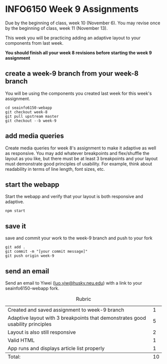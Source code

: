 # INFO6150 Week 9 Assignments

Due by the beginning of class, week 10 (November 6).
You may revise once by the beginning of class, week 11 (November 13).

This week you will be practicing adding an adaptive layout to your components from last week.

**You should finish all your week 8 revisions before starting the week 9 assignment**

## create a week-9 branch from your week-8 branch
You will be using the components you created last week for this week's assignment.

```
cd seainfo6150-webapp
git checkout week-8
git pull upstream master
git checkout --b week-9
```

## add media queries
Create media queries for week 8's assignment to make it adaptive as well as responsive. You may add whatever breakpoints and flex/shuffle the layout as you like, but there must be at least 3 breakpoints and your layout must demonstrate good principles of usability. For example, think about readability in terms of line length, font sizes, etc. 

## start the webapp

Start the webapp and verify that your layout is both responsive and adaptive.

```
npm start
```

## save it

save and commit your work to the week-9 branch and push to your fork

```
git add .
git commit -m "[your commit message]"
git push origin week-9
```

## send an email 
Send an email to Yiwei (luo.yiw@husky.neu.edu) with a link to your seainfo6150-webapp fork. 

<table>
  <caption>Rubric</caption>
  <tbody>
    <tr>
      <td>Created and saved assignment to week-9 branch</td>
      <td>1</td>
    </tr>
    <tr>
      <td>Adaptive layout with 3 breakpoints that demonstrates good usability principles</td>
      <td>5</td>
    </tr>
    <tr>
      <td>Layout is also still responsive</td>
      <td>2</td>
    </tr>
    <tr>
      <td>Valid HTML</td>
      <td>1</td>
    </tr>
    <tr>
      <td>App runs and displays article list properly</td>
      <td>1</td>
    </tr>
  </tbody>
  <tfoot>
    <td>Total:</td>
    <td>10</td>
  </tfoot>
</table>


